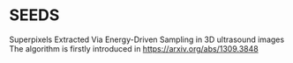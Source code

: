 # SEEDS
Superpixels Extracted Via Energy-Driven Sampling in 3D ultrasound images
The algorithm is firstly introduced in https://arxiv.org/abs/1309.3848

